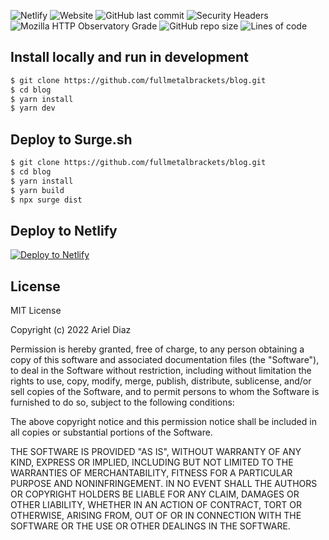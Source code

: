 ![Netlify](https://img.shields.io/netlify/4598f4f1-67bb-4ca2-bc47-d6819bf126f1) ![Website](https://img.shields.io/website?style=flat&url=https%3A%2F%2Farieldiaz.codes%2F) ![GitHub last commit](https://img.shields.io/github/last-commit/fullmetalbrackets/blog) ![Security Headers](https://img.shields.io/security-headers?url=https%3A%2F%2Farieldiaz.codes) ![Mozilla HTTP Observatory Grade](https://img.shields.io/mozilla-observatory/grade-score/arieldiaz.codes?publish)
![GitHub repo size](https://img.shields.io/github/repo-size/fullmetalbrackets/blog) ![Lines of code](https://img.shields.io/tokei/lines/github/fullmetalbrackets/blog)

## Install locally and run in development

```bash
$ git clone https://github.com/fullmetalbrackets/blog.git
$ cd blog
$ yarn install
$ yarn dev
```

## Deploy to Surge.sh

```bash
$ git clone https://github.com/fullmetalbrackets/blog.git
$ cd blog
$ yarn install
$ yarn build
$ npx surge dist
```

## Deploy to Netlify

[![Deploy to Netlify](https://www.netlify.com/img/deploy/button.svg)](https://app.netlify.com/start/deploy?repository=https://github.com/fullmetalbrackets/blog)

## License

MIT License

Copyright (c) 2022 Ariel Diaz

Permission is hereby granted, free of charge, to any person obtaining a copy
of this software and associated documentation files (the "Software"), to deal
in the Software without restriction, including without limitation the rights
to use, copy, modify, merge, publish, distribute, sublicense, and/or sell
copies of the Software, and to permit persons to whom the Software is
furnished to do so, subject to the following conditions:

The above copyright notice and this permission notice shall be included in all
copies or substantial portions of the Software.

THE SOFTWARE IS PROVIDED "AS IS", WITHOUT WARRANTY OF ANY KIND, EXPRESS OR
IMPLIED, INCLUDING BUT NOT LIMITED TO THE WARRANTIES OF MERCHANTABILITY,
FITNESS FOR A PARTICULAR PURPOSE AND NONINFRINGEMENT. IN NO EVENT SHALL THE
AUTHORS OR COPYRIGHT HOLDERS BE LIABLE FOR ANY CLAIM, DAMAGES OR OTHER
LIABILITY, WHETHER IN AN ACTION OF CONTRACT, TORT OR OTHERWISE, ARISING FROM,
OUT OF OR IN CONNECTION WITH THE SOFTWARE OR THE USE OR OTHER DEALINGS IN THE
SOFTWARE.
